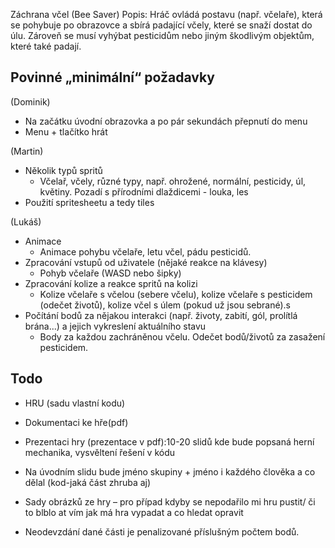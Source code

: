 Záchrana včel (Bee Saver)
    Popis: Hráč ovládá postavu (např. včelaře), která se pohybuje po obrazovce a sbírá padající včely, které se snaží dostat do úlu. Zároveň se musí vyhýbat pesticidům nebo jiným škodlivým objektům, které také padají.

## Povinné „minimální“ požadavky

(Dominik)
- Na začátku úvodní obrazovka a po pár sekundách přepnutí do menu
- Menu + tlačítko hrát


(Martin)
- Několik typů spritů 
    - Včelař, včely, různé typy, např. ohrožené, normální, pesticidy, úl, květiny. Pozadí s přírodními dlaždicemi - louka, les
- Použití spritesheetu a tedy tiles

(Lukáš)
- Animace
    - Animace pohybu včelaře, letu včel, pádu pesticidů.
- Zpracování vstupů od uživatele (nějaké reakce na klávesy)
    - Pohyb včelaře (WASD nebo šipky)
- Zpracování kolize a reakce spritů na kolizi
    - Kolize včelaře s včelou (sebere včelu), kolize včelaře s pesticidem (odečet životů), kolize včel s úlem (pokud už jsou sebrané).s
- Počítání bodů za nějakou interakci (např. životy, zabití, gól, prolítlá brána...) a jejich vykreslení aktuálního stavu
    - Body za každou zachráněnou včelu. Odečet bodů/životů za zasažení pesticidem.




## Todo 
- HRU (sadu vlastní kodu) 

- Dokumentaci ke hře(pdf)

- Prezentaci hry (prezentace v pdf):10-20 slidů kde bude popsaná
herní mechanika, vysvěltení řešení v kódu

- Na úvodním slidu bude jméno skupiny + jméno i každého člověka a co
dělal (kod-jaká část zhruba aj)

- Sady obrázků ze hry – pro případ kdyby se nepodařilo mi hru
pustit/ či to blblo at vím jak má hra vypadat a co hledat opravit

- Neodevzdání dané části je penalizované příslušným počtem bodů.